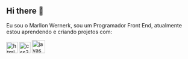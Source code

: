 ## Hi there 👋

Eu sou o Marllon Wernerk, sou um Programador Front End, atualmente estou aprendendo e criando projetos com:

<img width="30" height="30" src="https://img.icons8.com/color/48/html-5--v1.png" alt="html-5--v1"/>
<img width="30" height="30" src="https://img.icons8.com/color/48/css3.png" alt="css3"/>
<img width="35" height="35" src="https://img.icons8.com/arcade/64/javascript.png" alt="javascript"/>
